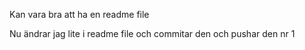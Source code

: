 Kan vara bra att ha en readme file

Nu ändrar jag lite i readme file och commitar den och pushar den nr 1
